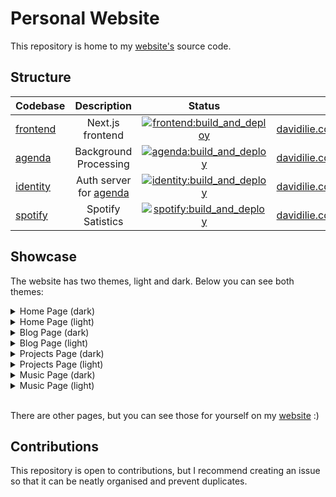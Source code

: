 # Personal Website

This repository is home to my [website's](https://davidilie.com) source code.

## Structure

| Codebase             |           Description            |                                                                                             Status                                                                                             | URL                                                              |
| :------------------- | :------------------------------: | :--------------------------------------------------------------------------------------------------------------------------------------------------------------------------------------------: | ---------------------------------------------------------------- |
| [frontend](frontend) |         Next.js frontend         | [![frontend:build_and_deploy](https://github.com/DavidIlie/davidilie.com/actions/workflows/frontend.yml/badge.svg)](https://github.com/DavidIlie/davidilie.com/actions/workflows/frontend.yml) | [davidilie.com](https://davidilie.com)                           |
| [agenda](agenda)     |      Background Processing       |    [![agenda:build_and_deploy](https://github.com/DavidIlie/davidilie.com/actions/workflows/agenda.yml/badge.svg)](https://github.com/DavidIlie/davidilie.com/actions/workflows/agenda.yml)    | [davidilie.com/api/agenda](https://davidilie.com/api/agenda)     |
| [identity](identity) | Auth server for [agenda](agenda) | [![identity:build_and_deploy](https://github.com/DavidIlie/davidilie.com/actions/workflows/identity.yml/badge.svg)](https://github.com/DavidIlie/davidilie.com/actions/workflows/identity.yml) | [davidilie.com/api/identity](https://davidilie.com/api/identity) |
| [spotify](spotify)   |        Spotify Satistics         |  [![spotify:build_and_deploy](https://github.com/DavidIlie/davidilie.com/actions/workflows/spotify.yml/badge.svg)](https://github.com/DavidIlie/davidilie.com/actions/workflows/spotify.yml)   | [davidilie.com/api/spotify](https://davidilie.com/api/spotify)   |

## Showcase

The website has two themes, light and dark. Below you can see both themes:

<details>
  <summary>Home Page (dark)</summary>

![Home Page](https://user-images.githubusercontent.com/47594764/129357406-8d8ba3f0-9fbc-448b-a508-f9195ce3986c.png)

</details>

<details>
  <summary>Home Page (light)</summary>
  
![Home Page](https://user-images.githubusercontent.com/47594764/129358382-dd672ec4-6b98-4e40-885e-0972c63b1453.png)

</details>

<details>
  <summary>Blog Page (dark)</summary>
  
![Blog Page](https://user-images.githubusercontent.com/47594764/129358175-5f134fce-a769-4894-800f-1ba2b0eec4e6.png)

</details>

<details>
  <summary>Blog Page (light)</summary>
  
![Blog Page](https://user-images.githubusercontent.com/47594764/129358349-3c747243-acb3-4949-a664-47b02d63856b.png)

</details>

<details>
  <summary>Projects Page (dark)</summary>
  
![Projects Page](https://user-images.githubusercontent.com/47594764/129357806-a0545864-f916-4978-8397-6806961dfd53.png)

</details>

<details>
  <summary>Projects Page (light)</summary>
  
![Projects Page](https://user-images.githubusercontent.com/47594764/129358296-96b82943-3177-4637-97af-68852ad78035.png)

</details>

<details>
  <summary>Music Page (dark)</summary>
  
![Music Page](https://user-images.githubusercontent.com/47594764/129358226-a3e3ca08-e42a-48c0-9386-93a2b1579725.png)

</details>

<details>
  <summary>Music Page (light)</summary>
  
![Music Page](https://user-images.githubusercontent.com/47594764/129358100-a6a8d521-c546-4044-810c-cd493e3bc8cb.png)

</details>

<br/>

There are other pages, but you can see those for yourself on my [website](https://davidilie.com) :)

## Contributions

This repository is open to contributions, but I recommend creating an issue so that it can be neatly organised and prevent duplicates.
